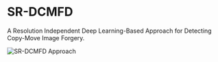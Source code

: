 # SR-DCMFD
A Resolution Independent Deep Learning-Based Approach for Detecting Copy-Move Image Forgery.

![SR-DCMFD Approach](https://raw.githubusercontent.com/MehradAria/SR-DCMFD/main/Method.jpg)
